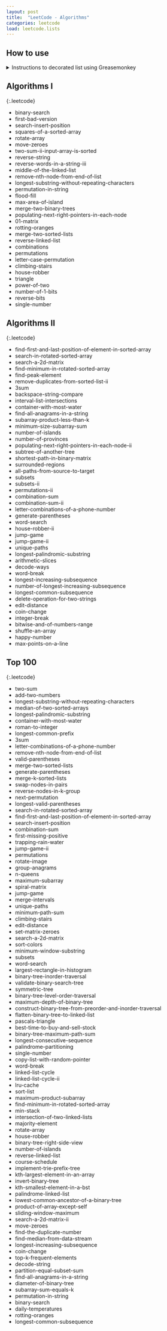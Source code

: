 ```yaml
---
layout: post
title:  "LeetCode - Algorithms"
categories: leetcode
load: leetcode.lists
---
```

## How to use

<details markdown="block">
<summary>Instructions to decorated list using Greasemonkey</summary>

Install this Greasmonkey script to decorate the lists below: [**blog.leetcode.user.js**](https://github.com/StephenSmithwick/StephenSmithwick.github.io/raw/main/greasemonkey/blog.leetcode.user.js)

The Greasemonkey script will ask to access a leetcode url to fetch the logged in users' problems data. Please make sure you are logged in here: [LeetCode login](https://leetcode.com/accounts/login).
{:.information}
LeetCode Problem Dataset: [https://leetcode.com/api/problems/algorithms/](https://leetcode.com/api/problems/algorithms/)

To build more lists of `problem` `slugs`: use this javascript page query in the developer console anywhere you find links to leetcode problems:
```javascript
[...document.querySelectorAll('a')]
    .map(       li => li.href.match(/\/problems\/([^\/]+)\//))
    .filter(    match => match)
    .map(       match => match[1])
```
</details>

## Algorithms I

{:.leetcode}
- binary-search
- first-bad-version
- search-insert-position
- squares-of-a-sorted-array
- rotate-array
- move-zeroes
- two-sum-ii-input-array-is-sorted
- reverse-string
- reverse-words-in-a-string-iii
- middle-of-the-linked-list
- remove-nth-node-from-end-of-list
- longest-substring-without-repeating-characters
- permutation-in-string
- flood-fill
- max-area-of-island
- merge-two-binary-trees
- populating-next-right-pointers-in-each-node
- 01-matrix
- rotting-oranges
- merge-two-sorted-lists
- reverse-linked-list
- combinations
- permutations
- letter-case-permutation
- climbing-stairs
- house-robber
- triangle
- power-of-two
- number-of-1-bits
- reverse-bits
- single-number

## Algorithms II

{:.leetcode}
- find-first-and-last-position-of-element-in-sorted-array
- search-in-rotated-sorted-array
- search-a-2d-matrix
- find-minimum-in-rotated-sorted-array
- find-peak-element
- remove-duplicates-from-sorted-list-ii
- 3sum
- backspace-string-compare
- interval-list-intersections
- container-with-most-water
- find-all-anagrams-in-a-string
- subarray-product-less-than-k
- minimum-size-subarray-sum
- number-of-islands
- number-of-provinces
- populating-next-right-pointers-in-each-node-ii
- subtree-of-another-tree
- shortest-path-in-binary-matrix
- surrounded-regions
- all-paths-from-source-to-target
- subsets
- subsets-ii
- permutations-ii
- combination-sum
- combination-sum-ii
- letter-combinations-of-a-phone-number
- generate-parentheses
- word-search
- house-robber-ii
- jump-game
- jump-game-ii
- unique-paths
- longest-palindromic-substring
- arithmetic-slices
- decode-ways
- word-break
- longest-increasing-subsequence
- number-of-longest-increasing-subsequence
- longest-common-subsequence
- delete-operation-for-two-strings
- edit-distance
- coin-change
- integer-break
- bitwise-and-of-numbers-range
- shuffle-an-array
- happy-number
- max-points-on-a-line

## Top 100

{:.leetcode}
 - two-sum
 - add-two-numbers
 - longest-substring-without-repeating-characters
 - median-of-two-sorted-arrays
 - longest-palindromic-substring
 - container-with-most-water
 - roman-to-integer
 - longest-common-prefix
 - 3sum
 - letter-combinations-of-a-phone-number
 - remove-nth-node-from-end-of-list
 - valid-parentheses
 - merge-two-sorted-lists
 - generate-parentheses
 - merge-k-sorted-lists
 - swap-nodes-in-pairs
 - reverse-nodes-in-k-group
 - next-permutation
 - longest-valid-parentheses
 - search-in-rotated-sorted-array
 - find-first-and-last-position-of-element-in-sorted-array
 - search-insert-position
 - combination-sum
 - first-missing-positive
 - trapping-rain-water
 - jump-game-ii
 - permutations
 - rotate-image
 - group-anagrams
 - n-queens
 - maximum-subarray
 - spiral-matrix
 - jump-game
 - merge-intervals
 - unique-paths
 - minimum-path-sum
 - climbing-stairs
 - edit-distance
 - set-matrix-zeroes
 - search-a-2d-matrix
 - sort-colors
 - minimum-window-substring
 - subsets
 - word-search
 - largest-rectangle-in-histogram
 - binary-tree-inorder-traversal
 - validate-binary-search-tree
 - symmetric-tree
 - binary-tree-level-order-traversal
 - maximum-depth-of-binary-tree
 - construct-binary-tree-from-preorder-and-inorder-traversal
 - flatten-binary-tree-to-linked-list
 - pascals-triangle
 - best-time-to-buy-and-sell-stock
 - binary-tree-maximum-path-sum
 - longest-consecutive-sequence
 - palindrome-partitioning
 - single-number
 - copy-list-with-random-pointer
 - word-break
 - linked-list-cycle
 - linked-list-cycle-ii
 - lru-cache
 - sort-list
 - maximum-product-subarray
 - find-minimum-in-rotated-sorted-array
 - min-stack
 - intersection-of-two-linked-lists
 - majority-element
 - rotate-array
 - house-robber
 - binary-tree-right-side-view
 - number-of-islands
 - reverse-linked-list
 - course-schedule
 - implement-trie-prefix-tree
 - kth-largest-element-in-an-array
 - invert-binary-tree
 - kth-smallest-element-in-a-bst
 - palindrome-linked-list
 - lowest-common-ancestor-of-a-binary-tree
 - product-of-array-except-self
 - sliding-window-maximum
 - search-a-2d-matrix-ii
 - move-zeroes
 - find-the-duplicate-number
 - find-median-from-data-stream
 - longest-increasing-subsequence
 - coin-change
 - top-k-frequent-elements
 - decode-string
 - partition-equal-subset-sum
 - find-all-anagrams-in-a-string
 - diameter-of-binary-tree
 - subarray-sum-equals-k
 - permutation-in-string
 - binary-search
 - daily-temperatures
 - rotting-oranges
 - longest-common-subsequence